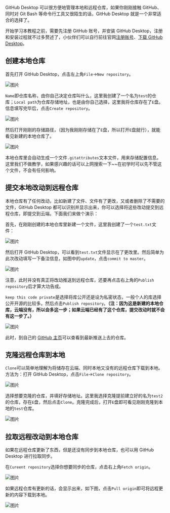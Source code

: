 GitHub Desktop 可以很方便地管理本地和远程仓库，如果你刚刚接触 GitHub、 同时对 Git Bash 等命令行工具又很陌生的话，GitHub Desktop 就是一个非常适合的选择了。

开始学习本教程之前，需要先注册 GitHub 账号，并安装 GitHub Desktop，注册和安装过程就不过多赘述了，小伙伴们可以自行前往官网[注册账号](https://github.com/)、[下载 GitHub Desktop](https://desktop.github.com/)。

## 创建本地仓库
首先打开 GitHub Desktop，点击左上角`File`->`New repository`。

![图片](new.png)

`Name`即仓库名称，由你自己决定仓库叫什么，这里我创建了一个名为`test`的仓库；`Local path`为仓库存储地址，也是由你自己选择，这里我将仓库存在了`E`盘。信息填写完毕后，点击`Create repository`。

![图片](new2.png)

然后打开刚刚的存储路径，（因为我刚刚存储在了`E`盘，所以打开`E`盘就行），就能看见新建的本地仓库了。

![图片](new3.png)

本地仓库里会自动生成一个文件`.gitattributes`文本文件，用来存储配置信息。这里我们不做教学，如果感兴趣的话可以上网搜索一下~~在初学时可以先不管这个文件，不会有任何影响。


## 提交本地改动到远程仓库
本地仓库有了任何改动，比如新建了文件、文件有了更改，又或者删除了不需要的文件，GitHub Desktop 都可以识别并显示出来，你可以选择将这些改动提交到远程仓库，即提交到云端。下面我们来做个演示：

首先，在刚刚创建的本地仓库里新建一个文件，这里我创建了一个`test.txt`文件：

![图片](new4.png)

然后打开 GitHub Desktop，可以看到`test.txt`文件显示在了更改里。然后简单为此次改动填写一下备注信息，如图中的`update`，点击`commit to master`。

![图片](new5.png)

注意，此时并没有真正将改动推送到远程仓库，还要再点击右上角的`Publish repository`后才算大功告成。

`keep this code private`是选择将库公开还是设为私密状态，一般个人的库选择公开开源的比较多。然后点击`Publish repository`。**（注：因为这是新建的本地仓库，云端没有，所以会多这一步；如果云端已经有了这个仓库，提交改动时就不会有这一步了。）**

![图片](new6.png)

此时，到自己的 [GitHub 主页](https://github.com/)可以查看到最新推送上去的仓库。

## 克隆远程仓库到本地
`Clone`可以简单地理解为将储存在云端、同时本地又没有的远程仓库下载到本地。方法为：打开 GitHub Desktop，点击`File`->`Clone repository`。

![图片](new7.png)

选择想要克隆的仓库，并填好存储地址。这里我选择克隆提前建立好的名为`test2`的仓库，存在`E`盘，然后点击`Clone`。克隆完成后，打开`E`盘即可看见刚刚克隆到本地的`test`仓库。

![图片](new8.png)

## 拉取远程改动到本地仓库
如果在远程仓库更新了东西，但是还没有同步到本地仓库，也可以用 GitHub Desktop 进行拉取同步。

在`Cureent repository`选择你想要同步的仓库，点击右上角`Fetch origin`。

![图片](new9.png)

如果远程仓库有更新的话，会显示出来，如下图，点击`Pull origin`即可将远程更新的内容下载到本地。

![图片](new10.png)




